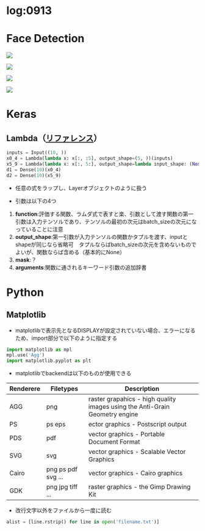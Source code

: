 log:0913
==

# Face Detection

![](https://i.imgur.com/dfGJYiy.png)

![](https://i.imgur.com/8Md28fD.png)

![](https://i.imgur.com/Pa2nQJ4.jpg)

![](https://i.imgur.com/BaAIL8K.png)

# Keras

## Lambda（[リファレンス](https://keras.io/ja/layers/core/#lambda)）

```python
inputs = Input((10, ))
x0_4 = Lambda(lambda x: x[:, :5], output_shape=(5, ))(inputs)
x5_9 = Lambda(lambda x: x[:, 5:], output_shape=lambda input_shape: (None, int(input_shape[1]/2), ))(inputs)
d1 = Dense(10)(x0_4)
d2 = Dense(10)(x5_9)
```

- 任意の式をラップし、Layerオブジェクトのように扱う

- 引数は以下の4つ

1. **function**:評価する関数、ラムダ式で表すと楽、引数として渡す関数の第一引数は入力テンソルであり、テンソルの最初の次元はbatch_sizeの次元になっていることに注意
2. **output_shape**:第一引数が入力テンソルの関数かタプルを渡す、inputとshapeが同じなら省略可　タプルならばbatch_sizeの次元を含めないものでよいが、関数ならば含める（基本的にNone）
3. **mask**:？
4. **arguments**:関数に通されるキーワード引数の追加辞書

# Python

## Matplotlib

- matplotlibで表示先となるDISPLAYが設定されていない場合、エラーになるため、import部分で以下のように指定する

```python
import matplotlib as mpl
mpl.use('Agg')
import matplotlib.pyplot as plt
```

- matplotlibでbackendは以下のものが使用できる

| Renderere | Filetypes | Description |
| -------- | -------- | -------- |
| AGG     | png     | raster grapahics - high quality images using the Anti-Grain Geometry engine     |
|PS	    |ps eps	            |ector graphics - Postscript output|
|PDS    |pdf                |	vector graphics - Portable Document Format|
|SVG	|svg	            |vector graphics - Scalable Vector Graphics|
|Cairo	|png ps pdf svg ...	|vector graphics - Cairo graphics|
|GDK	|png jpg tiff ...	|raster graphics - the Gimp Drawing Kit|

- 改行文字以外をファイルから一度に読む

```python
alist = [line.rstrip() for line in open('filename.txt')]
```